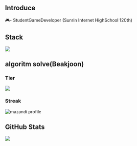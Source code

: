 ## Introduce
🎮- StudentGameDeveloper (Sunrin Internet HighSchool 120th)

## Stack
<img src="https://skillicons.dev/icons?i=unity,cpp,react,c,python,figma,cs" />

## algoritm solve(Beakjoon)
### Tier
<a href="https://solved.ac/tarkwonu" target="_blank"><img src="https://github-readme-solvedac.hyp3rflow.vercel.app/api/?handle=TarkWonu"></a>
### Streak
![mazandi profile](http://mazandi.herokuapp.com/api?handle=tarkwonu&theme=warm)

## GitHub Stats
![](https://github-readme-stats.vercel.app/api?username=TarkWonu&include_all_commits=true&show_icons=true&theme=cobalt)


